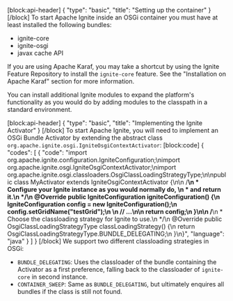 [block:api-header]
{
  "type": "basic",
  "title": "Setting up the container"
}
[/block]
To start Apache Ignite inside an OSGi container you must have at least installed the following bundles:

* ignite-core
* ignite-osgi
* javax cache API

If you are using Apache Karaf, you may take a shortcut by using the Ignite Feature Repository to install the `ignite-core` feature. See the "Installation on Apache Karaf" section for more information.

You can install additional Ignite modules to expand the platform's functionality as you would do by adding modules to the classpath in a standard environment.


[block:api-header]
{
  "type": "basic",
  "title": "Implementing the Ignite Activator"
}
[/block]
To start Apache Ignite, you will need to implement an OSGi Bundle Activator by extending the abstract class `org.apache.ignite.osgi.IgniteOsgiContextActivator`:
[block:code]
{
  "codes": [
    {
      "code": "import org.apache.ignite.configuration.IgniteConfiguration;\nimport org.apache.ignite.osgi.IgniteOsgiContextActivator;\nimport org.apache.ignite.osgi.classloaders.OsgiClassLoadingStrategyType;\n\npublic class MyActivator extends IgniteOsgiContextActivator {\n\n    /**\n     * Configure your Ignite instance as you would normally do, \n     * and return it.\n     */\n    @Override public IgniteConfiguration igniteConfiguration() {\n        IgniteConfiguration config = new IgniteConfiguration();\n        config.setGridName(\"testGrid\");\n      \n        // ...\n\n        return config;\n    }\n\n    /**\n     * Choose the classloading strategy for Ignite to use.\n     */\n    @Override public OsgiClassLoadingStrategyType classLoadingStrategy() {\n        return OsgiClassLoadingStrategyType.BUNDLE_DELEGATING;\n    }\n}",
      "language": "java"
    }
  ]
}
[/block]
We support two different classloading strategies in OSGi:

* `BUNDLE_DELEGATING`: Uses the classloader of the bundle containing the Activator as a first preference, falling back to the classloader of `ignite-core` in second instance.
* `CONTAINER_SWEEP`: Same as `BUNDLE_DELEGATING`, but ultimately enquires all bundles if the class is still not found.